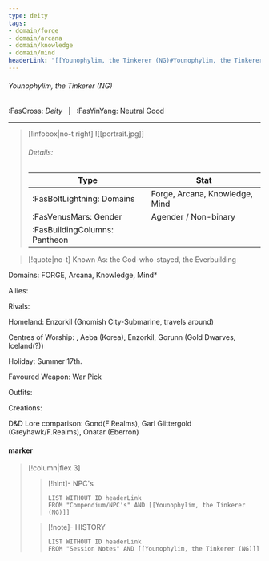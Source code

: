 ```yaml
---
type: deity
tags:
- domain/forge
- domain/arcana
- domain/knowledge
- domain/mind
headerLink: "[[Younophylim, the Tinkerer (NG)#Younophylim, the Tinkerer (NG)]]"
---
```


###### Younophylim, the Tinkerer (NG)
<span class="sub2">:FasCross: *Deity* &nbsp; | &nbsp; :FasYinYang: Neutral Good</span>
___

> [!infobox|no-t right]
> ![[portrait.jpg]]
> ###### Details:
> | Type | Stat |
> | ---- | ---- |
> | :FasBoltLightning: Domains | Forge, Arcana, Knowledge, Mind |
> | :FasVenusMars: Gender | Agender / Non-binary |
> | :FasBuildingColumns: Pantheon |  |

> [!quote|no-t]
>Known As: the God-who-stayed, the Everbuilding

Domains: FORGE, Arcana, Knowledge, Mind*

Allies: 

Rivals: 

Homeland: Enzorkil (Gnomish City-Submarine, travels around)

Centres of Worship: , Aeba (Korea), Enzorkil, Gorunn (Gold Dwarves, Iceland(?))

Holiday: Summer 17th. 

Favoured Weapon: War Pick

Outfits: 

Creations: 

D&D Lore comparison: Gond(F.Realms), Garl Glittergold (Greyhawk/F.Realms), Onatar (Eberron)

#### marker
> [!column|flex 3]
>> [!hint]-  NPC's
>>```dataview
>>LIST WITHOUT ID headerLink
>>FROM "Compendium/NPC's" AND [[Younophylim, the Tinkerer (NG)]] 
>
>>[!note]- HISTORY
>>```dataview
>>LIST WITHOUT ID headerLink
>>FROM "Session Notes" AND [[Younophylim, the Tinkerer (NG)]]